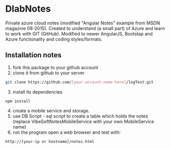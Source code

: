 # DlabNotes  
Private azure cloud notes (modified "Angular Notes" example from MSDN magazine 08-2015).
Created to understand (a small part) of Azure and learn to work with GIT (GitHub).
Modified to newer AngularJS, Bootstap and Azure functionality and coding styles/formats.


## Installation notes
1. fork this package to your github account
2. clone it from github to your server 
``` bash
git clone https://github.com/[your-account-name-here]/logTest.git
```
3. install its dependencies 
```
npm install
```

4. create a mobile service and storage.
5. use DB Script - sql script to create a table which holds the notes
   (replace VibeSoftNotesMobileService with your own MobileService name)
6. run the program
open a web browser and test with:
```
http://[your-ip or hostname]/notes.html
```


